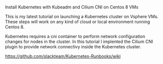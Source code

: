 Install Kubernetes with Kubeadm and Cilium CNI on Centos 8 VMs

This is my latest tutorial on launching a Kubernetes cluster on Vsphere VMs. These steps will work on any kind of cloud or local environment running Centos 8.

Kubernetes requires a cni container to perform network configuration changes for nodes in the cluster. In this tutorial I implented the Cilium CNI plugin to provide network connectivy inside the Kubernetes cluster.

https://github.com/slackteam/Kubernetes-Runbooks/wiki
